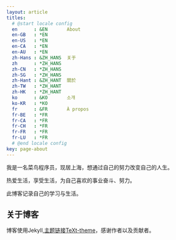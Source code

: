 ```yaml
---
layout: article
titles:
  # @start locale config
  en      : &EN       About
  en-GB   : *EN
  en-US   : *EN
  en-CA   : *EN
  en-AU   : *EN
  zh-Hans : &ZH_HANS  关于
  zh      : *ZH_HANS
  zh-CN   : *ZH_HANS
  zh-SG   : *ZH_HANS
  zh-Hant : &ZH_HANT  關於
  zh-TW   : *ZH_HANT
  zh-HK   : *ZH_HANT
  ko      : &KO       소개
  ko-KR   : *KO
  fr      : &FR       À propos
  fr-BE   : *FR
  fr-CA   : *FR
  fr-CH   : *FR
  fr-FR   : *FR
  fr-LU   : *FR
  # @end locale config
key: page-about
---
```




我是一名菜鸟程序员，现居上海，想通过自己的努力改变自己的人生。

热爱生活，享受生活，为自己喜欢的事业奋斗、努力。

此博客记录自己的学习与生活。



## 关于博客

博客使用Jekyll,[主题链接TeXt-theme](https://github.com/kitian616/jekyll-TeXt-theme)，感谢作者以及贡献者。